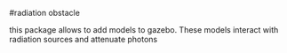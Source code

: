 #radiation obstacle

this package allows to add models to gazebo. These models interact with radiation sources and attenuate photons
